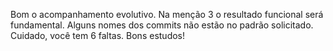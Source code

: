 Bom o acompanhamento evolutivo.
Na menção 3 o resultado funcional será fundamental.
Alguns nomes dos commits não estão no padrão solicitado.
Cuidado, você tem 6 faltas.
Bons estudos!
